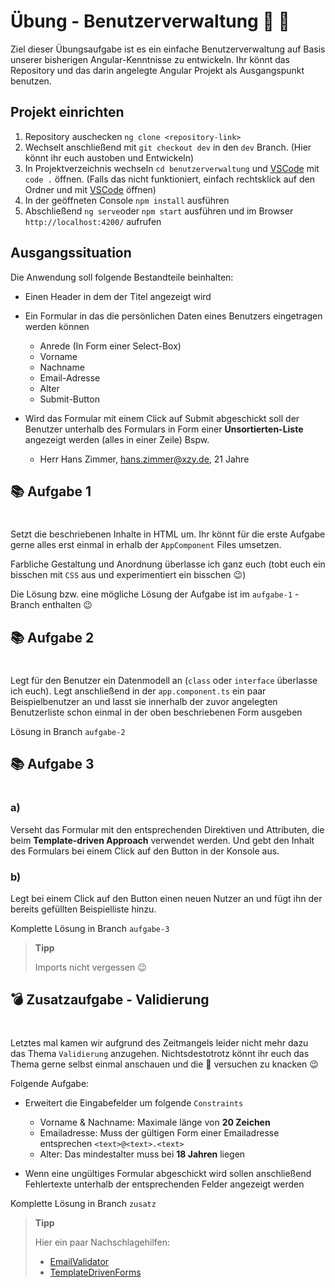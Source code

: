 # Übung - Benutzerverwaltung :raising_hand: :briefcase:

Ziel dieser Übungsaufgabe ist es ein einfache Benutzerverwaltung auf Basis unserer bisherigen Angular-Kenntnisse zu entwickeln. Ihr könnt das Repository und das darin angelegte Angular Projekt als Ausgangspunkt benutzen.

## Projekt einrichten

1. Repository auschecken `ng clone <repository-link>`
2. Wechselt anschließend mit `git checkout dev` in den `dev` Branch. (Hier könnt ihr euch austoben und Entwickeln)
3. In Projektverzeichnis wechseln `cd benutzerverwaltung` und [VSCode] mit `code .` öffnen. (Falls das nicht funktioniert, einfach rechtsklick auf den Ordner und mit [VSCode] öffnen)
4. In der geöffneten Console `npm install` ausführen
5. Abschließend `ng serve`oder `npm start` ausführen und im Browser `http://localhost:4200/` aufrufen

## Ausgangssituation

Die Anwendung soll folgende Bestandteile beinhalten:

- Einen Header in dem der Titel angezeigt wird
- Ein Formular in das die persönlichen Daten eines Benutzers eingetragen werden können

  - Anrede (In Form einer Select-Box)
  - Vorname
  - Nachname
  - Email-Adresse
  - Alter
  - Submit-Button

- Wird das Formular mit einem Click auf Submit abgeschickt soll der Benutzer unterhalb des Formulars in Form einer **Unsortierten-Liste** angezeigt werden (alles in einer Zeile) Bspw.
  - Herr Hans Zimmer, hans.zimmer@xzy.de, 21 Jahre

## :books: Aufgabe 1

#

Setzt die beschriebenen Inhalte in HTML um. Ihr könnt für die erste Aufgabe gerne alles erst einmal in erhalb der `AppComponent` Files umsetzen.

Farbliche Gestaltung und Anordnung überlasse ich ganz euch (tobt euch ein bisschen mit `CSS` aus und experimentiert ein bisschen :wink:)

Die Lösung bzw. eine mögliche Lösung der Aufgabe ist im `aufgabe-1` - Branch enthalten :wink:

## :books: Aufgabe 2

#

Legt für den Benutzer ein Datenmodell an (`class` oder `interface` überlasse ich euch). Legt anschließend in der `app.component.ts` ein paar Beispielbenutzer an und lasst sie innerhalb der zuvor angelegten Benutzerliste schon einmal in der oben beschriebenen Form ausgeben

Lösung in Branch `aufgabe-2`

## :books: Aufgabe 3

#

### a)

Verseht das Formular mit den entsprechenden Direktiven und Attributen, die beim **Template-driven Approach** verwendet werden. Und gebt den Inhalt des Formulars bei einem Click auf den Button in der Konsole aus.

### b)

Legt bei einem Click auf den Button einen neuen Nutzer an und fügt ihn der bereits gefüllten Beispielliste hinzu.

Komplette Lösung in Branch `aufgabe-3`

>**Tipp**
>
>Imports nicht vergessen :wink:


## :bomb: Zusatzaufgabe - Validierung

#

Letztes mal kamen wir aufgrund des Zeitmangels leider nicht mehr dazu das Thema `Validierung` anzugehen. Nichtsdestotrotz könnt ihr euch das Thema gerne selbst einmal anschauen und die :chestnut: versuchen zu knacken :wink:

Folgende Aufgabe:

- Erweitert die Eingabefelder um folgende `Constraints`

  - Vorname & Nachname: Maximale länge von **20 Zeichen**
  - Emailadresse: Muss der gültigen Form einer Emailadresse entsprechen `<text>@<text>.<text>`
  - Alter: Das mindestalter muss bei **18 Jahren** liegen

- Wenn eine ungültiges Formular abgeschickt wird sollen anschließend Fehlertexte unterhalb der entsprechenden Felder angezeigt werden

Komplette Lösung in Branch `zusatz`


>**Tipp**
>
>Hier ein paar Nachschlagehilfen:
>
>* [EmailValidator]
>* [TemplateDrivenForms]


[vscode]: https://code.visualstudio.com/
[emailvalidator]: https://angular.io/api/forms/EmailValidator
[templatedrivenforms]: https://angular.io/guide/forms
